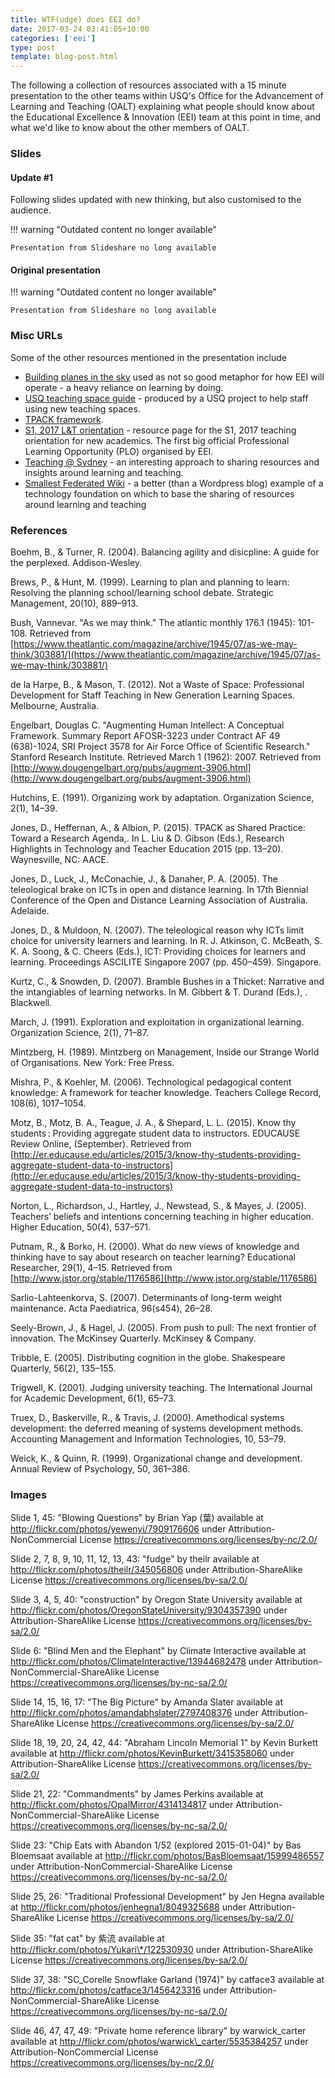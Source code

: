 ```yaml
---
title: WTF(udge) does EEI do?
date: 2017-03-24 03:41:05+10:00
categories: ['eei']
type: post
template: blog-post.html
---
```

The following a collection of resources associated with a 15 minute presentation to the other teams within USQ's Office for the Advancement of Learning and Teaching (OALT) explaining what people should know about the Educational Excellence & Innovation (EEI) team at this point in time, and what we'd like to know about the other members of OALT.

### Slides

#### Update #1

Following slides updated with new thinking, but also customised to the audience.


!!! warning "Outdated content no longer available"

    Presentation from Slideshare no long available


#### Original presentation


!!! warning "Outdated content no longer available"

    Presentation from Slideshare no long available


### Misc URLs

Some of the other resources mentioned in the presentation include

- [Building planes in the sky](https://www.youtube.com/watch?v=Y7XW-mewUm8) used as not so good metaphor for how EEI will operate - a heavy reliance on learning by doing.
- [USQ teaching space guide](https://www.joomag.com/magazine/teaching-space-user-guide-introduction/0430227001460945544) - produced by a USQ project to help staff using new teaching spaces.
- [TPACK framework](http://tpack.org).
- [S1, 2017 L&T orientation](http://bit.ly/2017orient) - resource page for the S1, 2017 teaching orientation for new academics. The first big official Professional Learning Opportunity (PLO) organised by EEI.
- [Teaching @ Sydney](http://sydney.edu.au/education-portfolio/ei/teaching@sydney/) - an interesting approach to sharing resources and insights around learning and teaching.
- [Smallest Federated Wiki](https://en.wikipedia.org/wiki/Smallest_Federated_Wiki) - a better (than a Wordpress blog) example of a technology foundation on which to base the sharing of resources around learning and teaching

### References

Boehm, B., & Turner, R. (2004). Balancing agility and disicpline: A guide for the perplexed. Addison-Wesley.

Brews, P., & Hunt, M. (1999). Learning to plan and planning to learn: Resolving the planning school/learning school debate. Strategic Management, 20(10), 889–913.

Bush, Vannevar. "As we may think." The atlantic monthly 176.1 (1945): 101-108. Retrieved from [https://www.theatlantic.com/magazine/archive/1945/07/as-we-may-think/303881/](https://www.theatlantic.com/magazine/archive/1945/07/as-we-may-think/303881/)

de la Harpe, B., & Mason, T. (2012). Not a Waste of Space: Professional Development for Staff Teaching in New Generation Learning Spaces. Melbourne, Australia.

Engelbart, Douglas C. "Augmenting Human Intellect: A Conceptual Framework. Summary Report AFOSR-3223 under Contract AF 49 (638)-1024, SRI Project 3578 for Air Force Office of Scientific Research." Stanford Research Institute. Retrieved March 1 (1962): 2007. Retrieved from [http://www.dougengelbart.org/pubs/augment-3906.html](http://www.dougengelbart.org/pubs/augment-3906.html)

Hutchins, E. (1991). Organizing work by adaptation. Organization Science, 2(1), 14–39.

Jones, D., Heffernan, A., & Albion, P. (2015). TPACK as Shared Practice: Toward a Research Agenda,. In L. Liu & D. Gibson (Eds.), Research Highlights in Technology and Teacher Education 2015 (pp. 13–20). Waynesville, NC: AACE.

Jones, D., Luck, J., McConachie, J., & Danaher, P. A. (2005). The teleological brake on ICTs in open and distance learning. In 17th Biennial Conference of the Open and Distance Learning Association of Australia. Adelaide.

Jones, D., & Muldoon, N. (2007). The teleological reason why ICTs limit choice for university learners and learning. In R. J. Atkinson, C. McBeath, S. K. A. Soong, & C. Cheers (Eds.), ICT: Providing choices for learners and learning. Proceedings ASCILITE Singapore 2007 (pp. 450–459). Singapore.

Kurtz, C., & Snowden, D. (2007). Bramble Bushes in a Thicket: Narrative and the intangiables of learning networks. In M. Gibbert & T. Durand (Eds.), . Blackwell.

March, J. (1991). Exploration and exploitation in organizational learning. Organization Science, 2(1), 71–87.

Mintzberg, H. (1989). Mintzberg on Management, Inside our Strange World of Organisations. New York: Free Press.

Mishra, P., & Koehler, M. (2006). Technological pedagogical content knowledge: A framework for teacher knowledge. Teachers College Record, 108(6), 1017–1054.

Motz, B., Motz, B. A., Teague, J. A., & Shepard, L. L. (2015). Know thy students : Providing aggregate student data to instructors. EDUCAUSE Review Online, (September). Retrieved from [http://er.educause.edu/articles/2015/3/know-thy-students-providing-aggregate-student-data-to-instructors](http://er.educause.edu/articles/2015/3/know-thy-students-providing-aggregate-student-data-to-instructors)

Norton, L., Richardson, J., Hartley, J., Newstead, S., & Mayes, J. (2005). Teachers’ beliefs and intentions concerning teaching in higher education. Higher Education, 50(4), 537–571.

Putnam, R., & Borko, H. (2000). What do new views of knowledge and thinking have to say about research on teacher learning? Educational Researcher, 29(1), 4–15. Retrieved from [http://www.jstor.org/stable/1176586](http://www.jstor.org/stable/1176586)

Sarlio-Lahteenkorva, S. (2007). Determinants of long-term weight maintenance. Acta Paediatrica, 96(s454), 26–28.

Seely-Brown, J., & Hagel, J. (2005). From push to pull: The next frontier of innovation. The McKinsey Quarterly. McKinsey & Company.

Tribble, E. (2005). Distributing cognition in the globe. Shakespeare Quarterly, 56(2), 135–155.

Trigwell, K. (2001). Judging university teaching. The International Journal for Academic Development, 6(1), 65–73.

Truex, D., Baskerville, R., & Travis, J. (2000). Amethodical systems development: the deferred meaning of systems development methods. Accounting Management and Information Technologies, 10, 53–79.

Weick, K., & Quinn, R. (1999). Organizational change and development. Annual Review of Psychology, 50, 361–386. 

### Images

Slide 1, 45: "Blowing Questions" by Brian Yap (葉) available at http://flickr.com/photos/yewenyi/7909176606 under Attribution-NonCommercial License https://creativecommons.org/licenses/by-nc/2.0/

Slide 2, 7, 8, 9, 10, 11, 12, 13, 43: "fudge" by theilr available at http://flickr.com/photos/theilr/345056806 under Attribution-ShareAlike License https://creativecommons.org/licenses/by-sa/2.0/

Slide 3, 4, 5, 40: "construction" by Oregon State University available at http://flickr.com/photos/OregonStateUniversity/9304357390 under Attribution-ShareAlike License https://creativecommons.org/licenses/by-sa/2.0/

Slide 6: "Blind Men and the Elephant" by Climate Interactive available at http://flickr.com/photos/ClimateInteractive/13944682478 under Attribution-NonCommercial-ShareAlike License https://creativecommons.org/licenses/by-nc-sa/2.0/

Slide 14, 15, 16, 17: "The Big Picture" by Amanda Slater available at http://flickr.com/photos/amandabhslater/2797408376 under Attribution-ShareAlike License https://creativecommons.org/licenses/by-sa/2.0/

Slide 18, 19, 20, 24, 42, 44: "Abraham Lincoln Memorial 1" by Kevin Burkett available at http://flickr.com/photos/KevinBurkett/3415358060 under Attribution-ShareAlike License https://creativecommons.org/licenses/by-sa/2.0/

Slide 21, 22: "Commandments" by James Perkins available at http://flickr.com/photos/OpalMirror/4314134817 under Attribution-NonCommercial-ShareAlike License https://creativecommons.org/licenses/by-nc-sa/2.0/

Slide 23: "Chip Eats with Abandon 1/52 (explored 2015-01-04)" by Bas Bloemsaat available at http://flickr.com/photos/BasBloemsaat/15999486557 under Attribution-NonCommercial-ShareAlike License https://creativecommons.org/licenses/by-nc-sa/2.0/

Slide 25, 26: "Traditional Professional Development" by Jen Hegna available at http://flickr.com/photos/jenhegna1/8049325688 under Attribution-ShareAlike License https://creativecommons.org/licenses/by-sa/2.0/

Slide 35: "fat cat" by 紫流 available at http://flickr.com/photos/Yukari\*/122530930 under Attribution-ShareAlike License https://creativecommons.org/licenses/by-sa/2.0/

Slide 37, 38: "SC\_Corelle Snowflake Garland (1974)" by catface3 available at http://flickr.com/photos/catface3/1456423316 under Attribution-NonCommercial-ShareAlike License https://creativecommons.org/licenses/by-nc-sa/2.0/

Slide 46, 47, 47, 49: "Private home reference library" by warwick\_carter available at http://flickr.com/photos/warwick\_carter/5535384257 under Attribution-NonCommercial License https://creativecommons.org/licenses/by-nc/2.0/